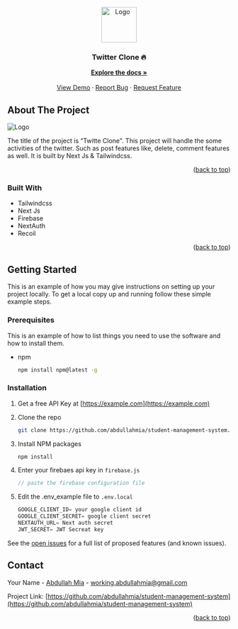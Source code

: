 <div id="top"></div>

<!-- PROJECT LOGO -->
<br />
<div align="center">
  <a href="https://github.com/abdullahmia/twitter-clone-next-js">
    <img src="https://user-images.githubusercontent.com/57964315/181583705-2ca939e8-0d69-49be-b50b-16b856b4c1ac.jpg" alt="Logo" width="80" height="80">
  </a>

<h3 align="center">Twitter Clone 🔥</h3>

  <p align="center">
    <a href="https://github.com/abdullahmia/twitter-clone-next-js"><strong>Explore the docs »</strong></a>
    <br />
    <br />
    <a href="https://twitter-clone-next-qb3v0ndzq-abdullahmia.vercel.app/">View Demo</a>
    ·
    <a href="https://github.com/abdullahmia/twitter-clone-next-js/issues">Report Bug</a>
    ·
    <a href="https://github.com/abdullahmia/twitter-clone-next-js/issues">Request Feature</a>
  </p>
</div>

<!-- ABOUT THE PROJECT -->

## About The Project

<img src="https://user-images.githubusercontent.com/57964315/181584293-2f8b4e81-f592-4ac9-a512-6fce689fc6ce.png" alt="Logo">

The title of the project is “Twitte Clone". This project will handle the some activities of the twitter. Such as post features like, delete, comment features as well. It is built by Next Js & Tailwindcss.

<p align="right">(<a href="#top">back to top</a>)</p>

### Built With

- Tailwindcss
- Next Js
- Firebase
- NextAuth
- Recoil

<p align="right">(<a href="#top">back to top</a>)</p>

<!-- GETTING STARTED -->

## Getting Started

This is an example of how you may give instructions on setting up your project locally.
To get a local copy up and running follow these simple example steps.

### Prerequisites

This is an example of how to list things you need to use the software and how to install them.

- npm
  ```sh
  npm install npm@latest -g
  ```

### Installation

1. Get a free API Key at [https://example.com](https://example.com)
2. Clone the repo
   ```sh
   git clone https://github.com/abdullahmia/student-management-system.git
   ```
3. Install NPM packages
   ```sh
   npm install
   ```
4. Enter your firebaes api key in `firebase.js`

   ```js
   // paste the firebase configuration file
   ```

5. Edit the .env_example file to `.env.local`

   ```js
   GOOGLE_CLIENT_ID= your google client id
   GOOGLE_CLIENT_SECRET= google client secret
   NEXTAUTH_URL= Next auth secret
   JWT_SECRET= JWT Secreat key

   ```

<!-- USAGE EXAMPLES -->

See the [open issues](https://github.com/github_username/repo_name/issues) for a full list of proposed features (and known issues).

<!-- CONTACT -->

## Contact

Your Name - [Abdullah Mia](https://www.linkedin.com/in/abdullahmia/) - working.abdullahmia@gmail.com

Project Link: [https://github.com/abdullahmia/student-management-system](https://github.com/abdullahmia/student-management-system)

<p align="right">(<a href="#top">back to top</a>)</p>
